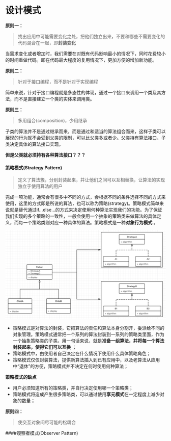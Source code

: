 

# 设计模式

**原则一：**

> 找出应用中可能需要变化之处，把他们独立出来，不要和哪些不需要变化的代码混合在一起，即**封装变化**

当需求变化或者增加时，我们需要在对既有代码影响最小的情况下，同时花费较小的时间重做代码。即在代码最大程度的复用情况下，更加方便的增加新功能。

**原则二：**

> 针对于接口编程，而不是针对于实现编程

简单来说，针对于接口编程就是多态性的体现，通过一个接口来调用一个类及其方法，而不是直接建立一个类的实体来调用类。

**原则三：**

> 多用组合(composition)，少用继承

子类的算法并不是通过继承而来，而是通过和适当的算法组合而来，这样子类可以展现的行为就不会受到父类的限制，可以比父类多或者少。父类持有算法接口，子类决定具体的算法接口实现。

**但是父类就必须持有各种算法接口？？？**

#### 策略模式(Strategy Pattern)

> 定义了算法簇，分别封装起来，并让他们之间可以互相替换，让算法的实现独立于使用算法的用户

完成一项功能，通常会有很多中不同的方式，会根据不同的条件选择不同的方式来使用，这里的方式即是所说的算法，也可以称为策略(strategy)。策略模式简单来说就是替代通过if…else…的方式来决定使用何种算法实现我们的功能。为了保证我们实现的多个策略的一致性，一般会使用一个抽象的策略类来做算法的具体定义，而每一个策略类则对应一种具体的算法。策略模式是一种**对象行为模式** 。

![](./img/strategy_pattern.png)

- 策略模式是对算法的封装，它把算法的责任和算法本身分割开，委派给不同的对象管理。策略模式通常把一个系列的算法封装到一系列的策略类里面，作为一个抽象策略类的子类。用一句话来说，就是**准备一组算法，并将每一个算法封装起来，使得它们可以互换** ；
- 策略模式中，由使用者自己决定在什么情况下使用什么具体策略角色；
- 策略模式仅仅封装算法，提供新算法插入到已有应用中，以及老算法从应用中“退休”的方便，策略模式并不决定在何时使用何种算法；

**策略模式的缺点**

- 用户必须知道所有的策略类，并自行决定使用哪一个策略类；
- 策略模式将造成产生很多策略类，可以通过使用**享元模式**在一定程度上减少对象的数量；



**原则四：**

> 使交互对象间尽可能的松耦合

####观察者模式(Observer Pattern)
